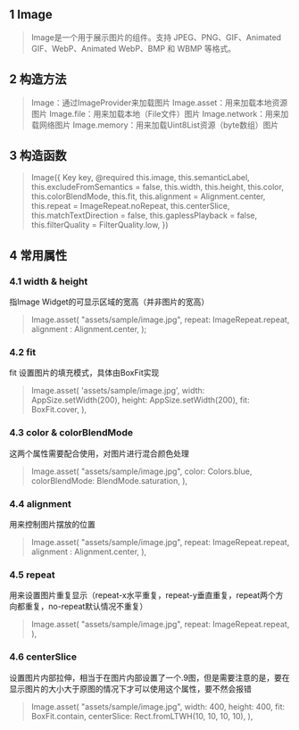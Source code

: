 ## **1 Image**
> Image是一个用于展示图片的组件。支持 JPEG、PNG、GIF、Animated GIF、WebP、Animated WebP、BMP 和 WBMP 等格式。 

## **2 构造方法** 
> Image：通过ImageProvider来加载图片
> Image.asset：用来加载本地资源图片
> Image.file：用来加载本地（File文件）图片
> Image.network：用来加载网络图片
> Image.memory：用来加载Uint8List资源（byte数组）图片

## **3 构造函数** 
> Image({
>     Key key,
>     @required this.image,
>     this.semanticLabel,
>     this.excludeFromSemantics = false,
>     this.width,
>     this.height,
>     this.color,
>     this.colorBlendMode,
>     this.fit,
>     this.alignment = Alignment.center,
>     this.repeat = ImageRepeat.noRepeat,
>     this.centerSlice,
>     this.matchTextDirection = false,
>     this.gaplessPlayback = false,
>     this.filterQuality = FilterQuality.low,
>   })
## **4 常用属性** 
### **4.1 width & height**
指Image Widget的可显示区域的宽高（并非图片的宽高）
> Image.asset(
>       "assets/sample/image.jpg",
>       repeat: ImageRepeat.repeat,
>       alignment :​ Alignment.center,
> );

### **4.2 fit**
fit 设置图片的填充模式，具体由BoxFit实现
> Image.asset(
>         'assets/sample/image.jpg',
>         width: AppSize.setWidth(200),
>         height: AppSize.setWidth(200),
>         fit: BoxFit.cover,
> ),

### **4.3 color & colorBlendMode**
这两个属性需要配合使用，对图片进行混合颜色处理
> Image.asset(
>       "assets/sample/image.jpg",
>       color: Colors.blue,
>       colorBlendMode: BlendMode.saturation,
> ),

### **4.4 alignment**
用来控制图片摆放的位置
> Image.asset(
>       "assets/sample/image.jpg",
>       repeat: ImageRepeat.repeat,
>       alignment : Alignment.center,
> ),

### **4.5 repeat**
用来设置图片重复显示（repeat-x水平重复，repeat-y垂直重复，repeat两个方向都重复，no-repeat默认情况不重复） 
> Image.asset(
>       "assets/sample/image.jpg",
>       repeat: ImageRepeat.repeat,
> ),

### **4.6 centerSlice**
设置图片内部拉伸，相当于在图片内部设置了一个.9图，但是需要注意的是，要在显示图片的大小大于原图的情况下才可以使用这个属性，要不然会报错
> Image.asset(
>       "assets/sample/image.jpg",
>       width: 400,
>       height: 400,
>       fit: BoxFit.contain,
>       centerSlice: Rect.fromLTWH(10, 10, 10, 10),
> ),